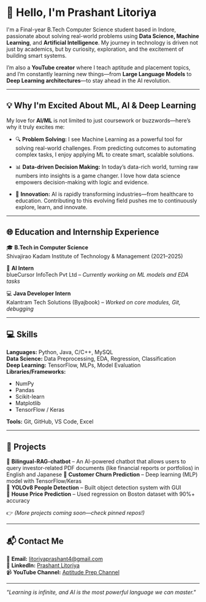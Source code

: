 # 👋 Hello, I'm Prashant Litoriya

I'm a Final-year B.Tech Computer Science student based in Indore, passionate about solving real-world problems using **Data Science, Machine Learning**, and **Artificial Intelligence**. My journey in technology is driven not just by academics, but by curiosity, exploration, and the excitement of building smart systems.

I’m also a **YouTube creator** where I teach aptitude and placement topics, and I’m constantly learning new things—from **Large Language Models** to **Deep Learning architectures**—to stay ahead in the AI revolution.

---

## 💡 Why I'm Excited About ML, AI & Deep Learning

My love for **AI/ML** is not limited to just coursework or buzzwords—here’s why it truly excites me:

- 🔍 **Problem Solving:** I see Machine Learning as a powerful tool for solving real-world challenges. From predicting outcomes to automating complex tasks, I enjoy applying ML to create smart, scalable solutions.

- 📊 **Data-driven Decision Making:** In today’s data-rich world, turning raw numbers into insights is a game changer. I love how data science empowers decision-making with logic and evidence.

- 🚀 **Innovation:** AI is rapidly transforming industries—from healthcare to education. Contributing to this evolving field pushes me to continuously explore, learn, and innovate.

---

## 🌐 Education and Internship Experience

🎓 **B.Tech in Computer Science**  
Shivajirao Kadam Institute of Technology & Management (2021–2025)

🧪 **AI Intern**  
blueCursor InfoTech Pvt Ltd – *Currently working on ML models and EDA tasks*

💻 **Java Developer Intern**  
Kalantram Tech Solutions (Byajbook) – *Worked on core modules, Git, debugging*

---

## 💻 Skills

**Languages:** Python, Java, C/C++, MySQL  
**Data Science:** Data Preprocessing, EDA, Regression, Classification  
**Deep Learning:** TensorFlow, MLPs, Model Evaluation  
**Libraries/Frameworks:**  
- NumPy  
- Pandas  
- Scikit-learn  
- Matplotlib  
- TensorFlow / Keras  

**Tools:** Git, GitHub, VS Code, Excel

---

## 🚀 Projects

🔹 **Bilingual-RAG-chatbot** – An AI-powered chatbot that allows users to query investor-related PDF documents (like financial reports or portfolios) in English and Japanese
🔹 **Customer Churn Prediction** – Deep learning (MLP) model with TensorFlow/Keras  
🔹 **YOLOv8 People Detection** – Built object detection system with GUI  
🔹 **House Price Prediction** – Used regression on Boston dataset with 90%+ accuracy

👉 *(More projects coming soon—check pinned repos!)*

---

## 📬 Contact Me

📧 **Email:** litoriyaprashant4@gmail.com  
🔗 **LinkedIn:** [Prashant Litoriya](https://www.linkedin.com/in/prashant-litoriya-7a996224a/)  
📹 **YouTube Channel:** [Aptitude Prep Channel](https://www.youtube.com/@booscode)  

---

_"Learning is infinite, and AI is the most powerful language we can master."_

